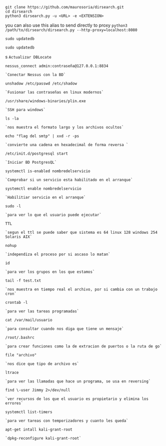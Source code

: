 ```
git clone https://github.com/maurosoria/dirsearch.git
cd dirsearch
python3 dirsearch.py -u <URL> -e <EXTENSION>
```

you can also use this alias to send directly to proxy
`python3 /path/to/dirsearch/dirsearch.py --http-proxy=localhost:8080`




``` 
sudo updatedb
``` 

```
sudo updatedb
```
s	`Actualizar DBLocate`

```
nessus_connect admin:contraseña@127.0.0.1:8834
```
	`Conectar Nessus con la BD`

```
unshadow /etc/passwd /etc/shadow
```
	`Fusionar las contraseñas en linux modernos`

```
/usr/share/windows-binaries/plin.exe
```
	`SSH para windows`

```
ls -la
```
	`nos muestra el formato largo y los archivos ocultos`

```
echo "flag del smtp" | xxd -r -ps 
```
	`convierte una cadena en hexadecimal de forma reversa `

```
/etc/init.d/postgresql start 
```
	`Iniciar BD PostgresQL`

```
systemctl is-enabled nombredelservicio
```
	`Comprobar si un servicio esta habilitado en el arranque`

```
systemctl enable nombredelservicio
```
	`Habilitiar servicio en el arranque`

```
sudo -l
```
	`para ver lo que el usuario puede ejecutar`

```
TTL
```
	`segun el ttl se puede saber que sistema es 64 linux 128 windows 254 Solaris AIX`

```
nohup
```
	`independiza el proceso por si ascaso lo matan`

```
id
```
	`para ver los grupos en los que estamos`

```
tail -f test.txt
```
	`nos muestra en tiempo real el archivo, por si cambia con un trabajo cron`

```
crontab -l
```
	`para ver las tareas programadas`

```
cat /var/mail/usuario
```
	`para consultar cuando nos diga que tiene un mensaje`

```
/root/.bashrc
```
	`para crear funciones como la de extracion de puertos o la ruta de go`

```
file "archivo" 
```
	`nos dice que tipo de archivo es`

```
ltrace
```
	`para ver las llamadas que hace un programa, se usa en reversing`

```
find \-user Jimmy 2>/dev/null
```
	`ver recursos de los que el usuario es propietario y elimina los errores`

```
systemctl list-timers
```
	`para ver tareas con temporizadores y cuanto les queda`

```
apt-get intall kali-grant-root
```
	`dpkg-reconfigure kali-grant-root`
